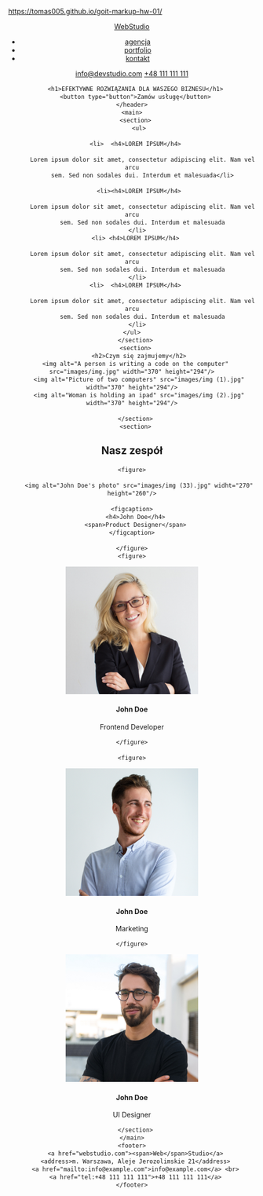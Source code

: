 https://tomas005.github.io/goit-markup-hw-01/

<!DOCTYPE html>

<html lang="pl">
  <head>
    <meta charset="UTF-8" />
    <meta http-equiv="X-UA-Compatible" content="IE=edge" />
    <meta name="viewport" content="width=device-width, initial-scale=1.0" />
    <title>Studio</title>
  </head>
  <body>
    <header>
      <nav>
        <a href="webstudio.com"><span>Web</span>Studio</a>
        <ul>
          <li>
            <a href="webstudio.com/agencja">agencja</a>
          </li>
          <li>
            <a href="webstudio.com/portfolio">portfolio</a>
          </li>
          <li>
            <a href="webstudio.com/kontakt">kontakt</a>
          </li>
        </ul>
      </nav>
      <a href="info@devstudio.com">info@devstudio.com</a>
      <a href="tel:+48111111111">+48 111 111 111</a>

      <h1>EFEKTYWNE ROZWIĄZANIA DLA WASZEGO BIZNESU</h1>
      <button type="button">Zamów usługę</button>
    </header>
    <main>
      <section>
        <ul>

      <li>  <h4>LOREM IPSUM</h4>

          Lorem ipsum dolor sit amet, consectetur adipiscing elit. Nam vel arcu
          sem. Sed non sodales dui. Interdum et malesuada</li>

        <li><h4>LOREM IPSUM</h4>

          Lorem ipsum dolor sit amet, consectetur adipiscing elit. Nam vel arcu
          sem. Sed non sodales dui. Interdum et malesuada
       </li>
      <li> <h4>LOREM IPSUM</h4>

          Lorem ipsum dolor sit amet, consectetur adipiscing elit. Nam vel arcu
          sem. Sed non sodales dui. Interdum et malesuada
       </li>
      <li>  <h4>LOREM IPSUM</h4>

          Lorem ipsum dolor sit amet, consectetur adipiscing elit. Nam vel arcu
          sem. Sed non sodales dui. Interdum et malesuada
       </li>
    </ul>
      </section>
      <section>
        <h2>Czym się zajmujemy</h2>
      <img alt="A person is writing a code on the computer" src="images/img.jpg" width="370" height="294"/>
        <img alt="Picture of two computers" src="images/img (1).jpg" width="370" height="294"/>
        <img alt="Woman is holding an ipad" src="images/img (2).jpg" width="370" height="294"/>

      </section>
      <section>

<h2>Nasz zespół</h2>

    <figure>

        <img alt="John Doe's photo" src="images/img (33).jpg" widht="270" height="260"/>

    <figcaption>
      <h4>John Doe</h4>
      <span>Product Designer</span>
    </figcaption>

    </figure>
    <figure>

<img alt="John Doe's photo" src="images/img (22).jpg" width="270" height="260"/>
<flagcaptiom>
<h4>John Doe</h4>
<span>Frontend Developer</span>
</flagcaptiom>

    </figure>

    <figure>

<img alt="John Doe's photo" src="images/img (11).jpg" width="270" height="260"/>
<flagcaption>
    <h4>John Doe</h4>
    <span>Marketing</span>
</flagcaption>

    </figure>

<figure>

<img alt="John Doe's photo" src="images/img4.jpg" witdth="270" height="260"/>
<flagcaption>

<h4>John Doe</h4>
<span>UI Designer</span>

</flagcaption>
</figure>

      </section>
    </main>
    <footer>
      <a href="webstudio.com"><span>Web</span>Studio</a>
      <address>m. Warszawa, Aleje Jerozolimskie 21</address>
      <a href="mailto:info@example.com">info@example.com</a> <br>
      <a href="tel:+48 111 111 111">+48 111 111 111</a>
    </footer>

  </body>
</html>
